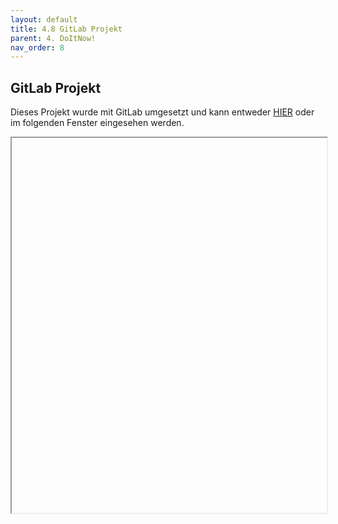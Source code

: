 ```yaml
---
layout: default
title: 4.8 GitLab Projekt
parent: 4. DoItNow!
nav_order: 8
---
```


## GitLab Projekt

Dieses Projekt wurde mit GitLab umgesetzt und kann entweder [HIER](https://gitlab.com/it-cne23/doitnow/-/tree/main?ref_type=heads) oder im folgenden Fenster eingesehen werden. 

<iframe href="(https://gitlab.com/it-cne23/doitnow/-/tree/main?ref_type=heads)" width="100%" height="600px">
</iframe>
